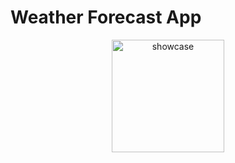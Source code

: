 # Weather Forecast App
<p align="center">
  <img src="WeatherApp/WeatherApp/demo.gif" alt="showcase" width="180"/>
 </p>
